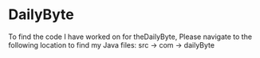 # DailyByte
 
 
To find the code I have worked on for theDailyByte, Please navigate to the following location to find my Java files: src -> com -> dailyByte
